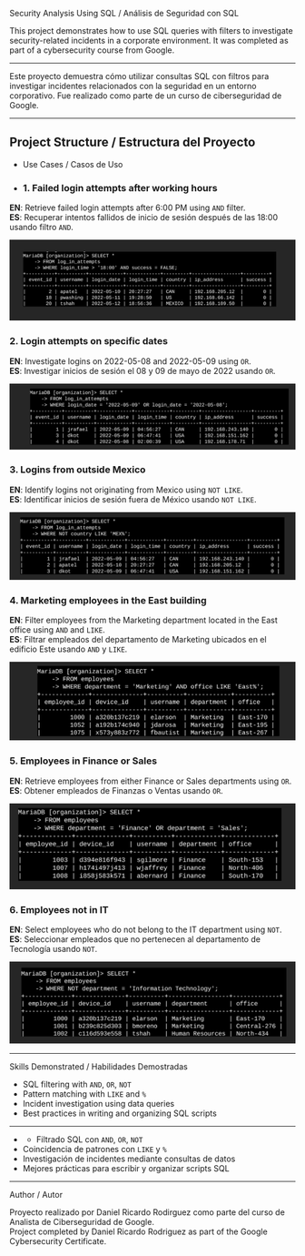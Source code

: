  Security Analysis Using SQL / Análisis de Seguridad con SQL

This project demonstrates how to use SQL queries with filters to investigate security-related incidents in a corporate environment. It was completed as part of a cybersecurity course from Google.

---

Este proyecto demuestra cómo utilizar consultas SQL con filtros para investigar incidentes relacionados con la seguridad en un entorno corporativo. Fue realizado como parte de un curso de ciberseguridad de Google.

---

##  Project Structure / Estructura del Proyecto

 - Use Cases / Casos de Uso

 - ### 1.  Failed login attempts after working hours  
**EN**: Retrieve failed login attempts after 6:00 PM using `AND` filter.  
**ES**: Recuperar intentos fallidos de inicio de sesión después de las 18:00 usando filtro `AND`.

![Captura 1](https://raw.githubusercontent.com/DanielRodriguez9/sql-security-analysis/main/cap1.png)


### 2.  Login attempts on specific dates  
**EN**: Investigate logins on 2022-05-08 and 2022-05-09 using `OR`.  
**ES**: Investigar inicios de sesión el 08 y 09 de mayo de 2022 usando `OR`.

![Captura 2](https://raw.githubusercontent.com/DanielRodriguez9/sql-security-analysis/main/cap2.png)


### 3.  Logins from outside Mexico  
**EN**: Identify logins not originating from Mexico using `NOT LIKE`.  
**ES**: Identificar inicios de sesión fuera de México usando `NOT LIKE`.

![Captura 3](https://raw.githubusercontent.com/DanielRodriguez9/sql-security-analysis/main/cap3.png)


### 4.  Marketing employees in the East building  
**EN**: Filter employees from the Marketing department located in the East office using `AND` and `LIKE`.  
**ES**: Filtrar empleados del departamento de Marketing ubicados en el edificio Este usando `AND` y `LIKE`.

![Captura 4](https://raw.githubusercontent.com/DanielRodriguez9/sql-security-analysis/main/cap4.png)


### 5.  Employees in Finance or Sales  
**EN**: Retrieve employees from either Finance or Sales departments using `OR`.  
**ES**: Obtener empleados de Finanzas o Ventas usando `OR`.

![Captura 5](https://raw.githubusercontent.com/DanielRodriguez9/sql-security-analysis/main/cap5.png)


### 6.  Employees not in IT  
**EN**: Select employees who do not belong to the IT department using `NOT`.  
**ES**: Seleccionar empleados que no pertenecen al departamento de Tecnología usando `NOT`.

![Captura 6](https://raw.githubusercontent.com/DanielRodriguez9/sql-security-analysis/main/cap6.png)

---



 Skills Demonstrated / Habilidades Demostradas

- SQL filtering with `AND`, `OR`, `NOT`
- Pattern matching with `LIKE` and `%`
- Incident investigation using data queries
- Best practices in writing and organizing SQL scripts

---

- - Filtrado SQL con `AND`, `OR`, `NOT`
- Coincidencia de patrones con `LIKE` y `%`
- Investigación de incidentes mediante consultas de datos
- Mejores prácticas para escribir y organizar scripts SQL

---

  Author / Autor

Proyecto realizado por Daniel Ricardo Rodirguez como parte del curso de Analista de Ciberseguridad de Google.  
Project completed by Daniel Ricardo Rodriguez as part of the Google Cybersecurity Certificate.

